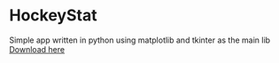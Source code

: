 # HockeyStat
Simple app written in python using matplotlib and tkinter as the main lib
<a href="https://github.com/FrogBoys/HockeyStat/blob/main/Main/download/Stat%20my%20Hockey.exe" download>Download here</a>
